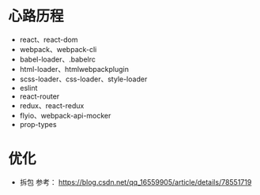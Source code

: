 # 心路历程
- react、react-dom
- webpack、webpack-cli
- babel-loader、.babelrc
- html-loader、htmlwebpackplugin
- scss-loader、css-loader、style-loader
- eslint
- react-router
- redux、react-redux
- flyio、webpack-api-mocker
- prop-types

# 优化

- 拆包
  参考： https://blog.csdn.net/qq_16559905/article/details/78551719